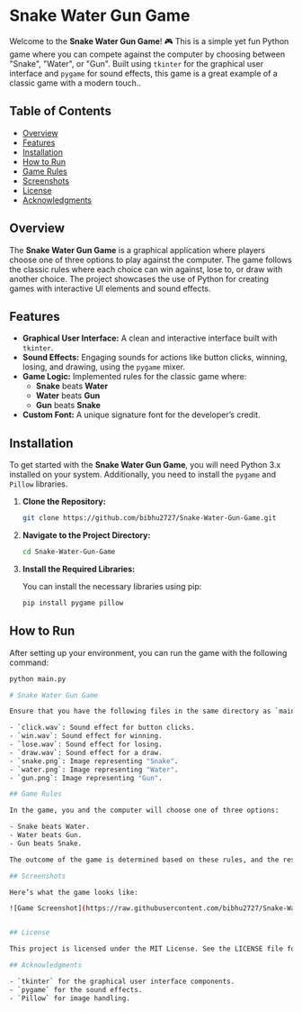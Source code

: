 # Snake Water Gun Game

Welcome to the **Snake Water Gun Game**! 🎮 This is a simple yet fun Python game where you can compete against the computer by choosing between "Snake", "Water", or "Gun". Built using `tkinter` for the graphical user interface and `pygame` for sound effects, this game is a great example of a classic game with a modern touch..

## Table of Contents

- [Overview](#overview)
- [Features](#features)
- [Installation](#installation)
- [How to Run](#how-to-run)
- [Game Rules](#game-rules)
- [Screenshots](#screenshots)
- [License](#license)
- [Acknowledgments](#acknowledgments)

## Overview

The **Snake Water Gun Game** is a graphical application where players choose one of three options to play against the computer. The game follows the classic rules where each choice can win against, lose to, or draw with another choice. The project showcases the use of Python for creating games with interactive UI elements and sound effects.

## Features

- **Graphical User Interface:** A clean and interactive interface built with `tkinter`.
- **Sound Effects:** Engaging sounds for actions like button clicks, winning, losing, and drawing, using the `pygame` mixer.
- **Game Logic:** Implemented rules for the classic game where:
  - **Snake** beats **Water**
  - **Water** beats **Gun**
  - **Gun** beats **Snake**
- **Custom Font:** A unique signature font for the developer’s credit.

## Installation

To get started with the **Snake Water Gun Game**, you will need Python 3.x installed on your system. Additionally, you need to install the `pygame` and `Pillow` libraries. 

1. **Clone the Repository:**

    ```bash
    git clone https://github.com/bibhu2727/Snake-Water-Gun-Game.git
    ```

2. **Navigate to the Project Directory:**

    ```bash
    cd Snake-Water-Gun-Game
    ```

3. **Install the Required Libraries:**

    You can install the necessary libraries using pip:

    ```bash
    pip install pygame pillow
    ```

## How to Run

After setting up your environment, you can run the game with the following command:

```bash
python main.py

# Snake Water Gun Game

Ensure that you have the following files in the same directory as `main.py`:

- `click.wav`: Sound effect for button clicks.
- `win.wav`: Sound effect for winning.
- `lose.wav`: Sound effect for losing.
- `draw.wav`: Sound effect for a draw.
- `snake.png`: Image representing "Snake".
- `water.png`: Image representing "Water".
- `gun.png`: Image representing "Gun".

## Game Rules

In the game, you and the computer will choose one of three options:

- Snake beats Water.
- Water beats Gun.
- Gun beats Snake.

The outcome of the game is determined based on these rules, and the result is displayed along with an appropriate sound effect.

## Screenshots

Here’s what the game looks like:

![Game Screenshot](https://raw.githubusercontent.com/bibhu2727/Snake-Water-Gun-Game/main/screenshot.png)


## License

This project is licensed under the MIT License. See the LICENSE file for details.

## Acknowledgments

- `tkinter` for the graphical user interface components.
- `pygame` for the sound effects.
- `Pillow` for image handling.
